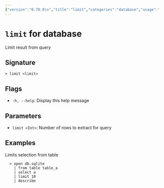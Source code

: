 ```yaml
---
{"version":"0.70.0\n","title":"limit","categories":"database","usage":"Limit result from query\n"}
---
```

<!-- THIS FILE IS GENERATED BY update_book_commands.cjs USING NUSHELL'S HELP COMMANDS.
REFRAIN FROM EDITING IT MANUALLY.-->
# <code>limit</code> for database

<div class='command-title'>Limit result from query</div>

## Signature

```> limit <limit>```

## Flags

 * ```-h, --help```: Display this help message
## Parameters

 * ```limit <Int>```: Number of rows to extract for query
## Examples

  Limits selection from table
```shell
  > open db.sqlite
    | from table table_a
    | select a
    | limit 10
    | describe
```



